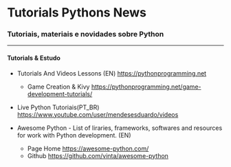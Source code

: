 # Tutorials Pythons News
### Tutoriais, materiais e novidades sobre Python
------------------------------------------------------
#### Tutorials & Estudo

* Tutorials And Videos Lessons (EN) https://pythonprogramming.net
  - Game Creation & Kivy https://pythonprogramming.net/game-development-tutorials/

* Live Python Tutoriais(PT_BR)  https://www.youtube.com/user/mendesesduardo/videos

* Awesome Python - List of liraries, frameworks, softwares and resources for work with Python development. (EN) 
  - Page Home https://awesome-python.com/
  - Github https://github.com/vinta/awesome-python
